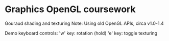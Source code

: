 Graphics OpenGL coursework 
==========================

Gouraud shading and texturing
Note: Using old OpenGL APIs, circa v1.0-1.4

Demo keyboard controls:
'w' key: rotation (hold)
'e' key: toggle texturing
